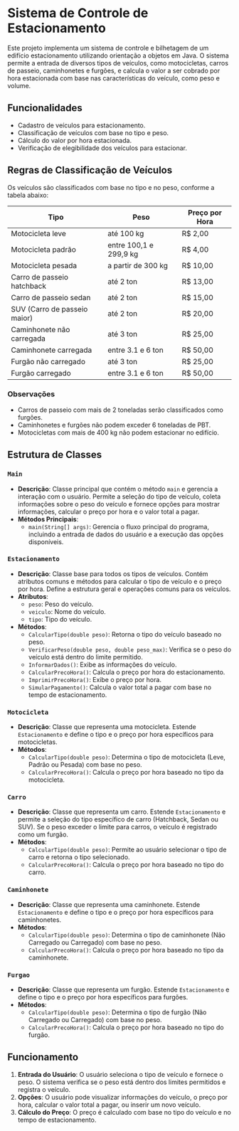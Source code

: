 # Sistema de Controle de Estacionamento

Este projeto implementa um sistema de controle e bilhetagem de um edifício estacionamento utilizando orientação a objetos em Java. O sistema permite a entrada de diversos tipos de veículos, como motocicletas, carros de passeio, caminhonetes e furgões, e calcula o valor a ser cobrado por hora estacionada com base nas características do veículo, como peso e volume.

## Funcionalidades

- Cadastro de veículos para estacionamento.
- Classificação de veículos com base no tipo e peso.
- Cálculo do valor por hora estacionada.
- Verificação de elegibilidade dos veículos para estacionar.

## Regras de Classificação de Veículos

Os veículos são classificados com base no tipo e no peso, conforme a tabela abaixo:

| Tipo                      | Peso                      | Preço por Hora |
|---------------------------|---------------------------|----------------|
| Motocicleta leve           | até 100 kg                | R$ 2,00        |
| Motocicleta padrão         | entre 100,1 e 299,9 kg    | R$ 4,00        |
| Motocicleta pesada         | a partir de 300 kg        | R$ 10,00       |
| Carro de passeio hatchback | até 2 ton                 | R$ 13,00       |
| Carro de passeio sedan     | até 2 ton                 | R$ 15,00       |
| SUV (Carro de passeio maior) | até 2 ton              | R$ 20,00       |
| Caminhonete não carregada  | até 3 ton                 | R$ 25,00       |
| Caminhonete carregada      | entre 3.1 e 6 ton         | R$ 50,00       |
| Furgão não carregado       | até 3 ton                 | R$ 25,00       |
| Furgão carregado           | entre 3.1 e 6 ton         | R$ 50,00       |


### Observações

- Carros de passeio com mais de 2 toneladas serão classificados como furgões.
- Caminhonetes e furgões não podem exceder 6 toneladas de PBT.
- Motocicletas com mais de 400 kg não podem estacionar no edifício.

## Estrutura de Classes

### `Main`
- **Descrição**: Classe principal que contém o método `main` e gerencia a interação com o usuário. Permite a seleção do tipo de veículo, coleta informações sobre o peso do veículo e fornece opções para mostrar informações, calcular o preço por hora e o valor total a pagar.
- **Métodos Principais**:
  - `main(String[] args)`: Gerencia o fluxo principal do programa, incluindo a entrada de dados do usuário e a execução das opções disponíveis.

### `Estacionamento`
- **Descrição**: Classe base para todos os tipos de veículos. Contém atributos comuns e métodos para calcular o tipo de veículo e o preço por hora. Define a estrutura geral e operações comuns para os veículos.
- **Atributos**:
  - `peso`: Peso do veículo.
  - `veiculo`: Nome do veículo.
  - `tipo`: Tipo do veículo.
- **Métodos**:
  - `CalcularTipo(double peso)`: Retorna o tipo do veículo baseado no peso.
  - `VerificarPeso(double peso, double peso_max)`: Verifica se o peso do veículo está dentro do limite permitido.
  - `InformarDados()`: Exibe as informações do veículo.
  - `CalcularPrecoHora()`: Calcula o preço por hora do estacionamento.
  - `ImprimirPrecoHora()`: Exibe o preço por hora.
  - `SimularPagamento()`: Calcula o valor total a pagar com base no tempo de estacionamento.

### `Motocicleta`
- **Descrição**: Classe que representa uma motocicleta. Estende `Estacionamento` e define o tipo e o preço por hora específicos para motocicletas.
- **Métodos**:
  - `CalcularTipo(double peso)`: Determina o tipo de motocicleta (Leve, Padrão ou Pesada) com base no peso.
  - `CalcularPrecoHora()`: Calcula o preço por hora baseado no tipo da motocicleta.

### `Carro`
- **Descrição**: Classe que representa um carro. Estende `Estacionamento` e permite a seleção do tipo específico de carro (Hatchback, Sedan ou SUV). Se o peso exceder o limite para carros, o veículo é registrado como um furgão.
- **Métodos**:
  - `CalcularTipo(double peso)`: Permite ao usuário selecionar o tipo de carro e retorna o tipo selecionado.
  - `CalcularPrecoHora()`: Calcula o preço por hora baseado no tipo do carro.

### `Caminhonete`
- **Descrição**: Classe que representa uma caminhonete. Estende `Estacionamento` e define o tipo e o preço por hora específicos para caminhonetes.
- **Métodos**:
  - `CalcularTipo(double peso)`: Determina o tipo de caminhonete (Não Carregado ou Carregado) com base no peso.
  - `CalcularPrecoHora()`: Calcula o preço por hora baseado no tipo da caminhonete.

### `Furgao`
- **Descrição**: Classe que representa um furgão. Estende `Estacionamento` e define o tipo e o preço por hora específicos para furgões.
- **Métodos**:
  - `CalcularTipo(double peso)`: Determina o tipo de furgão (Não Carregado ou Carregado) com base no peso.
  - `CalcularPrecoHora()`: Calcula o preço por hora baseado no tipo do furgão.

## Funcionamento

1. **Entrada do Usuário**: O usuário seleciona o tipo de veículo e fornece o peso. O sistema verifica se o peso está dentro dos limites permitidos e registra o veículo.
2. **Opções**: O usuário pode visualizar informações do veículo, o preço por hora, calcular o valor total a pagar, ou inserir um novo veículo.
3. **Cálculo do Preço**: O preço é calculado com base no tipo do veículo e no tempo de estacionamento.
